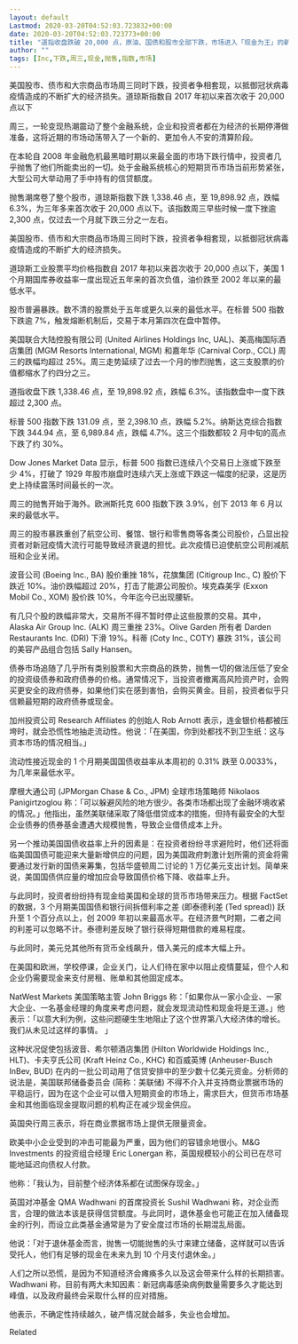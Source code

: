 ```yaml
---
layout: default
Lastmod: 2020-03-20T04:52:03.723832+00:00
date: 2020-03-20T04:52:03.723773+00:00
title: "道指收盘跌破 20,000 点，原油、国债和股市全部下跌，市场进入「现金为王」的新阶段"
author: ""
tags: [Inc,下跌,周三,现金,抛售,指数,市场]
---
```


美国股市、债市和大宗商品市场周三同时下跌，投资者争相套现，以抵御冠状病毒疫情造成的不断扩大的经济损失。道琼斯指数自 2017 年初以来首次收于 20,000 点以下

周三，一轮变现热潮震动了整个金融系统，企业和投资者都在为经济的长期停滞做准备，这将近期的市场动荡带入了一个新的、更加令人不安的清算阶段。

在本轮自 2008 年金融危机最黑暗时期以来最全面的市场下跌行情中，投资者几乎抛售了他们所能卖出的一切。处于金融系统核心的短期货币市场当前形势紧张，大型公司大举动用了手中持有的信贷额度。

抛售潮席卷了整个股市，道琼斯指数下跌 1,338.46 点，至 19,898.92 点，跌幅 6.3%，为三年多来首次收于 20,000 点以下。该指数周三早些时候一度下挫逾 2,300 点，仅过去一个月就下跌三分之一左右。

美国股市、债市和大宗商品市场周三同时下跌，投资者争相套现，以抵御冠状病毒疫情造成的不断扩大的经济损失。

道琼斯工业股票平均价格指数自 2017 年初以来首次收于 20,000 点以下，美国 1 个月期国库券收益率一度出现近五年来的首次负值，油价跌至 2002 年以来的最低水平。

股市普遍暴跌。数不清的股票处于五年或更久以来的最低水平。在标普 500 指数下跌逾 7%，触发熔断机制后，交易于本月第四次在盘中暂停。

美国联合大陆控股有限公司 (United Airlines Holdings Inc, UAL)、美高梅国际酒店集团 (MGM Resorts International, MGM) 和嘉年华 (Carnival Corp., CCL) 周三的跌幅均超过 25%。周三走势延续了过去一个月的惨烈抛售，这三支股票的价值都缩水了约四分之三。

道指收盘下跌 1,338.46 点，至 19,898.92 点，跌幅 6.3%。该指数盘中一度下跌超过 2,300 点。

标普 500 指数下跌 131.09 点，至 2,398.10 点，跌幅 5.2%。纳斯达克综合指数下跌 344.94 点，至 6,989.84 点，跌幅 4.7%。这三个指数都较 2 月中旬的高点下跌了约 30%。

Dow Jones Market Data 显示，标普 500 指数已连续八个交易日上涨或下跌至少 4%，打破了 1929 年股市崩盘时连续六天上涨或下跌这一幅度的纪录，这是历史上持续震荡时间最长的一次。

周三的抛售开始于海外。欧洲斯托克 600 指数下跌 3.9%，创下 2013 年 6 月以来的最低水平。

周三的股市暴跌重创了航空公司、餐馆、银行和零售商等各类公司股价，凸显出投资者对新冠疫情大流行可能导致经济衰退的担忧。此次疫情已迫使航空公司削减航班和企业关闭。

波音公司 (Boeing Inc., BA) 股价重挫 18%，花旗集团 (Citigroup Inc., C) 股价下跌近 10%。油价跌幅超过 20%，打击了能源公司股价。埃克森美孚 (Exxon Mobil Co., XOM) 股价跌 10%，今年迄今已出现腰斩。

有几只个股的跌幅非常大，交易所不得不暂时停止这些股票的交易。其中，Alaska Air Group Inc. (ALK) 周三重挫 23%。Olive Garden 所有者 Darden Restaurants Inc. (DRI) 下滑 19%。科蒂 (Coty Inc., COTY) 暴跌 31%，该公司的美容产品组合包括 Sally Hansen。

债券市场追随了几乎所有类别股票和大宗商品的跌势，抛售一切的做法压低了安全的投资级债券和政府债券的价格。通常情况下，当投资者撤离高风险资产时，会购买更安全的政府债券，如果他们实在感到害怕，会购买黄金。目前，投资者似乎只信赖最短期的政府债券或现金。

加州投资公司 Research Affiliates 的创始人 Rob Arnott 表示，连金银价格都被压垮时，就会恐慌性地抽走流动性。他说：「在美国，你到处都找不到卫生纸：这与资本市场的情况相当。」

流动性接近现金的 1 个月期美国国债收益率从本周初的 0.31% 跌至 0.0033%，为几年来最低水平。

摩根大通公司 (JPMorgan Chase & Co., JPM) 全球市场策略师 Nikolaos Panigirtzoglou 称：「可以躲避风险的地方很少。各类市场都出现了金融环境收紧的情况。」他指出，虽然美联储采取了降低借贷成本的措施，但持有最安全的大型企业债券的债券基金遭遇大规模抛售，导致企业借债成本上升。

另一个推动美国国债收益率上升的因素是：在投资者纷纷寻求避险时，他们还将面临美国国债可能迎来大量新增供应的问题，因为美国政府刺激计划所需的资金将需要通过发行新的国债来筹集，包括华盛顿周二讨论的 1 万亿美元支出计划。简单来说，美国国债供应量的增加应会导致国债价格下降、收益率上升。

与此同时，投资者纷纷持有现金给美国和全球的货币市场带来压力。根据 FactSet 的数据，3 个月期美国国债和银行间拆借利率之差 (即泰德利差 (Ted spread)) 跃升至 1 个百分点以上，创 2009 年初以来最高水平。在经济景气时期，二者之间的利差可以忽略不计。泰德利差反映了银行获得短期借款的难易程度。

与此同时，美元兑其他所有货币全线飙升，借入美元的成本大幅上升。

在美国和欧洲，学校停课，企业关门，让人们待在家中以阻止疫情蔓延，但个人和企业仍需要现金来支付房租、账单和其他固定成本。

NatWest Markets 美国策略主管 John Briggs 称：「如果你从一家小企业、一家大企业、一名基金经理的角度来考虑问题，就会发现流动性和现金将是王道。」他表示：「以意大利为例，这些问题硬生生地阻止了这个世界第八大经济体的增长。我们从未见过这样的事情。 」

这种状况促使包括波音、希尔顿酒店集团 (Hilton Worldwide Holdings Inc., HLT)、卡夫亨氏公司 (Kraft Heinz Co., KHC) 和百威英博 (Anheuser-Busch InBev, BUD) 在内的一批公司动用了信贷安排中的至少数十亿美元资金。分析师的说法是，美国联邦储备委员会 (简称：美联储) 不得不介入并支持商业票据市场的平稳运行，因为在这个企业可以借入短期资金的市场上，需求巨大，但货币市场基金和其他面临现金提取问题的机构正在减少现金供应。

英国央行周三表示，将在商业票据市场上提供无限量资金。

欧美中小企业受到的冲击可能最为严重，因为他们的容错余地很小。M&G Investments 的投资组合经理 Eric Lonergan 称，英国规模较小的公司已在尽可能地延迟向债权人付款。

他称：「我认为，目前整个经济体系都在试图保存现金。」

英国对冲基金 QMA Wadhwani 的首席投资长 Sushil Wadhwani 称，对企业而言，合理的做法本该是获得信贷额度。与此同时，退休基金也可能正在加入储备现金的行列，而设立此类基金通常是为了安全度过市场的长期混乱局面。

他说：「对于退休基金而言，抛售一切能抛售的头寸来建立储备，这样就可以告诉受托人，他们有足够的现金在未来九到 10 个月支付退休金。」

人们之所以恐慌，是因为不知道经济会瘫痪多久以及这会带来什么样的长期损害。Wadhwani 称，目前有两大未知因素：新冠病毒感染病例数量需要多久才能达到峰值，以及政府最终会采取什么样的应对措施。

他表示，不确定性持续越久，破产情况就会越多，失业也会增加。

Related

